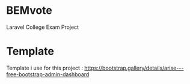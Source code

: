 # BEMvote
Laravel College Exam Project

# Template
Template i use for this project : https://bootstrap.gallery/details/arise---free-bootstrap-admin-dashboard
